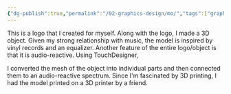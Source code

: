 ```yaml
---
{"dg-publish":true,"permalink":"/02-graphics-design/mo/","tags":["graphic-design"]}
---
```


This is a logo that I created for myself. Along with the logo, I made  a 3D object. Given my strong relationship with music, the model is inspired by vinyl records and an equalizer. Another feature of the entire logo/object is that it is audio-reactive. Using TouchDesigner,  

I converted the mesh of the object into individual parts and then connected them to an audio-reactive spectrum.  Since I'm fascinated by 3D printing, I had the model printed on  a 3D 
printer by a friend.